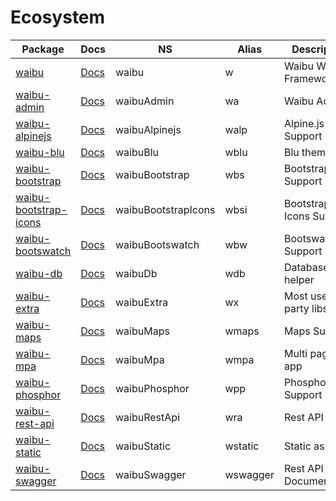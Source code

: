 # Ecosystem

| Package | Docs | NS | Alias | Description |
| ------- | ---- | -- | ----- | ----------- |
| [waibu](https://github.com/ardhi/waibu) | [Docs](https://ardhi.github.io/waibu) | waibu | w |Waibu Web Framework |
| [waibu-admin](https://github.com/ardhi/waibu-admin) | [Docs](https://ardhi.github.io/waibu-admin) | waibuAdmin | wa | Waibu Admin |
| [waibu-alpinejs](https://github.com/ardhi/waibu-alpinejs) | [Docs](https://ardhi.github.io/waibu-alpinejs) | waibuAlpinejs | walp | Alpine.js Support |
| [waibu-blu](https://github.com/ardhi/waibu-blu) | [Docs](https://ardhi.github.io/waibu-blu) | waibuBlu | wblu | Blu theme |
| [waibu-bootstrap](https://github.com/ardhi/waibu-bootstrap) | [Docs](https://ardhi.github.io/waibu-bootstrap) | waibuBootstrap | wbs | Bootstrap Support |
| [waibu-bootstrap-icons](https://github.com/ardhi/waibu-bootstrap-icons) | [Docs](https://ardhi.github.io/waibu-bootstrap-icons) | waibuBootstrapIcons | wbsi | Bootstrap Icons Support |
| [waibu-bootswatch](https://github.com/ardhi/waibu-bootswatch) | [Docs](https://ardhi.github.io/waibu-bootswatch) | waibuBootswatch | wbw | Bootswatch Support |
| [waibu-db](https://github.com/ardhi/waibu-db) | [Docs](https://ardhi.github.io/waibu-db) | waibuDb | wdb | Database helper |
| [waibu-extra](https://github.com/ardhi/waibu-extra) | [Docs](https://ardhi.github.io/waibu-extra) | waibuExtra | wx | Most used 3rd party libs |
| [waibu-maps](https://github.com/ardhi/waibu-maps) | [Docs](https://ardhi.github.io/waibu-maps) | waibuMaps | wmaps | Maps Support |
| [waibu-mpa](https://github.com/ardhi/waibu-mpa) | [Docs](https://ardhi.github.io/waibu-mpa) | waibuMpa | wmpa | Multi pages app |
| [waibu-phosphor](https://github.com/ardhi/waibu-phosphor) | [Docs](https://ardhi.github.io/waibu-phosphor) | waibuPhosphor | wpp | Phosphoricons Support |
| [waibu-rest-api](https://github.com/ardhi/waibu-rest-api) | [Docs](https://ardhi.github.io/waibu-rest-api) | waibuRestApi | wra | Rest API |
| [waibu-static](https://github.com/ardhi/waibu-static) | [Docs](https://ardhi.github.io/waibu-static) | waibuStatic | wstatic | Static asset |
| [waibu-swagger](https://github.com/ardhi/waibu-swagger) | [Docs](https://ardhi.github.io/waibu-swagger) | waibuSwagger | wswagger | Rest API Documentation |
